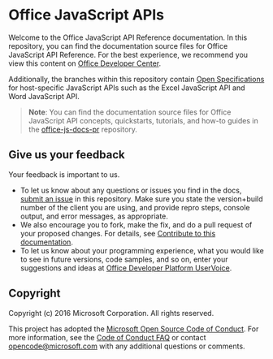 # Office JavaScript APIs

Welcome to the Office JavaScript API Reference documentation. In this repository, you can find the documentation source files for Office JavaScript API Reference. For the best experience, we recommend you view this content on [Office Developer Center](https://dev.office.com/reference/add-ins/javascript-api-for-office).

Additionally, the branches within this repository contain [Open Specifications](https://dev.office.com/reference/add-ins/openspec) for host-specific JavaScript APIs such as the Excel JavaScript API and Word JavaScript API. 

> **Note**: You can find the documentation source files for Office JavaScript API concepts, quickstarts, tutorials, and how-to guides in the [office-js-docs-pr](https://github.com/OfficeDev/office-js-docs-pr) repository.

## Give us your feedback

Your feedback is important to us. 
* To let us know about any questions or issues you find in the docs, [submit an issue](https://github.com/OfficeDev/office-js-docs/issues) in this repository. Make sure you state the version+build number of the client you are using, and provide repro steps, console output, and error messages, as appropriate. 
* We also encourage you to fork, make the fix, and do a pull request of your proposed changes. For details, see [Contribute to this documentation](Contributing.md). 
* To let us know about your programming experience, what you would like to see in future versions, code samples, and so on, enter your suggestions and ideas at [Office Developer Platform UserVoice](https://officespdev.uservoice.com/).

## Copyright

Copyright (c) 2016 Microsoft Corporation. All rights reserved.


This project has adopted the [Microsoft Open Source Code of Conduct](https://opensource.microsoft.com/codeofconduct/). For more information, see the [Code of Conduct FAQ](https://opensource.microsoft.com/codeofconduct/faq/) or contact [opencode@microsoft.com](mailto:opencode@microsoft.com) with any additional questions or comments.
